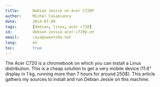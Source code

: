 ```yaml
---
title:      Debian Jessie on Acer C720P
author:     Michel Casabianca
date:       2014-07-09
tags:       [debian, linux, acer c720]
id:         debian-jessie-acer-c720p.en
email:      casa@sweetohm.net
lang:       en
toc:        true
---
```


The Acer C720 is a chromebook on which you can install a Linux distribution. This is a cheap solution to get a very mobile device (11.6" display in 1 kg, running more than 7 hours for around 250$). This article gathers my sources to install and run Debian Jessie on this machine.

<!--more->

![Debian Logo](debian-jessie-acer-c720p-logo.png)

Flashing firmware
-----------------

To flash the firmware (and boot straight on Linux):

- Open the case to make the firmware writable unscrewing the write-protect screw : [http://www.chromium.org/chromium-os/developer-information-for-chrome-os-devices/acer-c720-chromebook](http://www.chromium.org/chromium-os/developer-information-for-chrome-os-devices/acer-c720-chromebook).
- Flashing procedure : 
  [https://johnlewis.ie/mediawiki/index.php?title=Flashing\_stock\_firmware\_to\_a\_coreboot\_build\_on\_Acer\_C7\_%28C710%29](https://johnlewis.ie/mediawiki/index.php?title=Flashing_stock_firmware_to_a_coreboot_build_on_Acer_C7_%28C710%29).

**CAUTION!** Opening the chromebook will void the warranty. Furthermore, you can brick your device if flashing fails.

You should backup your firmware before installing the new one. Before you can perform this copy, you **MUST** unprotect it or the copy would be corrupted.

Note that you may see a NORMAL error message while copying the firmware.

![Acer C720P](debian-jessie-acer-c720p-ouverture.png)

Installing Debian
-----------------

![Acer C720P](debian-jessie-acer-c720p-machine.png)

To install Testing (which is currently Jessie) for XFCE, take CD 1 at: [http://cdimage.debian.org/cdimage/weekly-builds/amd64/iso-cd/debian-testing-amd64-xfce-CD-1.iso](http://cdimage.debian.org/cdimage/weekly-builds/amd64/iso-cd/debian-testing-amd64-xfce-CD-1.iso).

Then copy this ISO on an USB key with following command:

```sh
dd if=debian-testing-amd64-xfce-CD-1.iso of=/dev/sdX
```

To install Debian on your chromebook, you have to enable developer mode. You can follow [the procedure described on this page](http://www.linux.com/learn/tutorials/764181-how-to-install-linux-on-an-acer-c720-chromebook).

Reboot then start installation from the USB key. You should connect an USB mouse as the trackpad is not recognized out of the box.

Issues during installation:

- netinst didn't work for me (BusyBox wouldn't install).
- I had to disable Wifi security to be able to connect during installation.

Enable trackpad
---------------

You must recompile the kernel. Fortunately some do it for you: you'll find Jessie kernels with trackpad support at: <http://files.mdosch.de/acer-c720-kernel/>.

Enable special keys
-------------------

### Control sound volume with keyboard

In XFCE, in section **Parameters / Keyboard / Application Shortcuts**, define following entries:

```
<F8>  amixer set Master toggle
<F9>  amixer set Master 5%-
<F10> amixer set Master 5%+
```

### Control LCD Brightness

Install xbacklight:

```sh
sudo apt-get install xbacklight
```

Then define following entries in XFCE keyboards shortcuts:

```
<F6> xbacklight -5
<F7> xbacklight +5
```

### Handle windows with keyboard

In **Parameters / Window Manager / Keyboard** of XFCE, make following associations:

```
Left Desktop                <F1>
Right Desktop               <F2>
Minimize Window             <F3>
Full Screen                 <F4>
Navigate Previous Window    <F5>
```

### Xmodmap Configuration

You can also configure these keys with an Xmodmap configuration. Put following *.xinitrc* file in your home:

```
# ~/.xinitrc
# Configuration file to configure Acer C720 keyboard.

xmodmap .Xmodmap
```

The *.Xmodmap* file would be the following:

```
! ~/.Xmodmap
! Configuration file to map special keys of the Acer C720.

keycode 72 = XF86MonBrightnessDown
keycode 73 = XF86MonBrightnessUp
keycode 74 = XF86AudioMute
keycode 75 = XF86AudioLowerVolume
keycode 76 = XF86AudioRaiseVolume
```

Nevertheless, this works for LCD Brightness but not for sound volume...

To get `Delete` key pressing `Shift-Backspace`, use following *.Xmodmap* configuration file:

```
! ~/.Xmodmap
! Configuration file to get Delete key with Shift-Backspace on the Acer C720.

keycode 22 = BackSpace Delete BackSpace BackSpace
```

### Handle Power key under XFCE

After a Jessie update, hitting Power key result in a shutdown whatever your XFCE preferences regarding Power key management. To solve this issue, edit file */etc/systemd/logind.conf* and add following line:

```
HandlePowerKey=ignore
```

Disable Bluetooth
-----------------

Edit file */etc/bluetooth/main.conf* and replace the line `InitialyPowered` with the following one:

```
InitiallyPowered = false
```

To disable bluetooth service (so that it doesn't start on boot), type following line:

```sh
sudo update-rc.d bluetooth disable
```

You can check that bluetooth was disabled typing:

```sh
sudo service bluetooth status
```

Links
-----

Here are links dealing with Linux on Acer C720 :

- [Howto Linux on Acer C720 Chromebook](http://www.linux.com/learn/tutorials/764181-how-to-install-linux-on-an-acer-c720-chromebook).
- [Another new Free Software machine: the Acer C720](http://blogs.fsfe.org/the_unconventional/2014/04/20/acer-c720-chromebook-debian-gnu-linux/).
- [Archlinux on Acer C720](https://wiki.archlinux.org/index.php/Acer_C720_Chromebook).
- [Debian on Acer C720 (German)](http://blog.mdosch.de/2013/12/04/debian-gnulinux-auf-dem-chromebook-acer-c720-installieren/).
- [Fedora sur Acer C720 (French)](http://forums.fedora-fr.org/viewtopic.php?id=61252).

Updates
-------

- **2014-10-11**: Added Xmodmap configuration to get Delete key.
- **2014-06-25**: Since last system update, when I press *Power* button, it prints a menu, as before update, but it shuts down immediately. I'm investigating...
- **2014-08-09**: After last system update the menu does't even appear when I press *Power* button and machine shutdowns immediately.
- **2014-09-11**: The Power key issue was fixed editing file */etc/systemd/logind.conf* (see above).

Unsolved Issues
---------------

- Suspending the machine reboots.
- Touch screen management?
- Mic and cam management?

![Jessie](debian-jessie-acer-c720p-jessie.png)

*Enjoy!*
